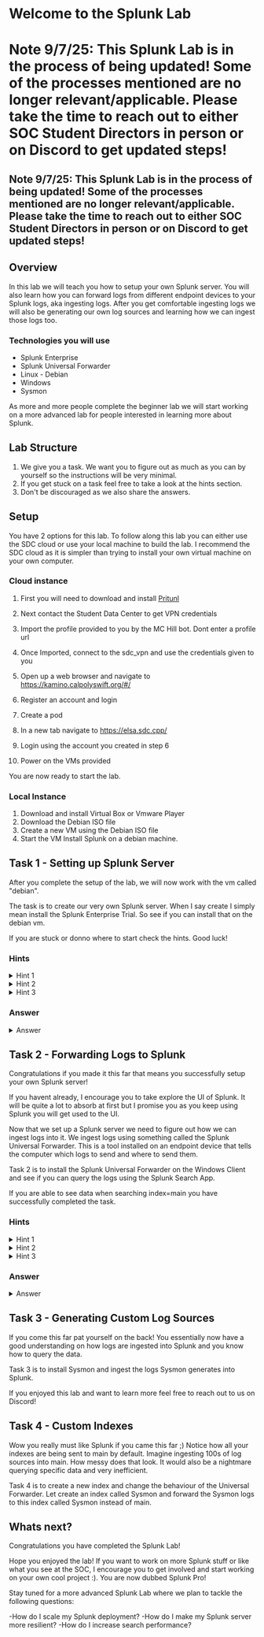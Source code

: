 # Welcome to the Splunk Lab

# Note 9/7/25: This Splunk Lab is in the process of being updated! Some of the processes mentioned are no longer relevant/applicable. Please take the time to reach out to either SOC Student Directors in person or on Discord to get updated steps!

## Note 9/7/25: This Splunk Lab is in the process of being updated! Some of the processes mentioned are no longer relevant/applicable. Please take the time to reach out to either SOC Student Directors in person or on Discord to get updated steps!


## Overview
In this lab we will teach you how to setup your own Splunk server. You will also learn how you can forward logs from different endpoint devices to your Splunk logs, aka ingesting logs. After you get comfortable ingesting logs we will also be generating our own log sources and learning how we can ingest those logs too. 

### Technologies you will use
- Splunk Enterprise
- Splunk Universal Forwarder
- Linux - Debian
- Windows
- Sysmon

As more and more people complete the beginner lab we will start working on a more advanced lab for people interested in learning more about Splunk.

## Lab Structure
1. We give you a task. We want you to figure out as much as you can by yourself so the instructions will be very minimal.
2. If you get stuck on a task feel free to take a look at the hints section.
3. Don't be discouraged as we also share the answers.

## Setup

You have 2 options for this lab. To follow along this lab you can either use the SDC cloud or use your local machine to build the lab. I recommend the SDC cloud as it is simpler than trying to install your own virtual machine on your own computer. 

### Cloud instance

1. First you will need to download and install [Pritunl](https://client.pritunl.com/#install)

2. Next contact the Student Data Center to get VPN credentials

3. Import the profile provided to you by the MC Hill bot. Dont enter a profile url

4. Once Imported, connect to the sdc_vpn and use the credentials given to you

5. Open up a web browser and navigate to https://kamino.calpolyswift.org/#/

6. Register an account and login

7. Create a pod 

8. In a new tab navigate to https://elsa.sdc.cpp/

9. Login using the account you created in step 6

10. Power on the VMs provided

You are now ready to start the lab.


### Local Instance

1. Download and install Virtual Box or Vmware Player
2. Download the Debian ISO file
3. Create a new VM using the Debian ISO file
4. Start the VM
Install Splunk on a debian machine.


## Task 1 - Setting up Splunk Server
After you complete the setup of the lab, we will now work with the vm called "debian". 

The task is to create our very own Splunk server. When I say create I simply mean install the Splunk Enterprise Trial. So see if you can install that on the debian vm.

If you are stuck or donno where to start check the hints. Good luck!

### Hints
<details close>
<summary>Hint 1</summary>
You can download the installer at https://www.splunk.com/
<br> You will need a Splunk account.
</details>

<details close>
<summary>Hint 2</summary>
We need a way to install the package we just downloaded. In debian we can use the dpkg command to install packages.
</details>

<details close>
<summary>Hint 3</summary>
Just because you installed it doesnt mean its running.
</details>

### Answer
<details close>
<summary>Answer</summary>
<details close>
<summary>You sure?</summary>
Download the Splunk Enterprise Trial with the command below
<br>  
<code>
wget -O splunk-9.2.1-78803f08aabb-linux-2.6-amd64.deb "https://download.splunk.com/products/splunk/releases/9.2.1/linux/splunk-9.2.1-78803f08aabb-linux-2.6-amd64.deb"
</code>
<br> 
Navigate to the folder you downloaded the file and run the command 
<code>
dpkg -i splunk-9.2.1-78803f08aabb-linux-2.6-amd64.deb
</code>
 
Navigate to the folder /opt/splunk/bin and run 
<code>
cd /opt/splunk/bin
./splunk start
</code>

Open up firefox and browse to localhost:8000
Login with the user account you created when installing Splunk
</details>
</details>



## Task 2 - Forwarding Logs to Splunk
Congratulations if you made it this far that means you successfully setup your own Splunk server!

If you havent already, I encourage you to take explore the UI of Splunk. It will be quite a lot to absorb at first but I promise you as you keep using Splunk you will get used to the UI. 

Now that we set up a Splunk server we need to figure out how we can ingest logs into it. We ingest logs using something called the Splunk Universal Forwarder. This is a tool installed on an endpoint device that tells the computer which logs to send and where to send them. 

Task 2 is to install the Splunk Universal Forwarder on the Windows Client and see if you can query the logs using the Splunk Search App.

If you are able to see data when searching index=main you have successfully completed the task.

### Hints
<details close>
<summary>Hint 1</summary>
You can also download the Splunk Universal Forwarder at https://www.splunk.com/
<br> You will need a Splunk account.
</details>

<details close>
<summary>Hint 2</summary>
Did you configure your Splunk server to listen?
Did you open up firewall ports?
</details>

<details close>
<summary>Hint 3</summary>
When you install the Splunk Universal Forwarder in the customize option make sure you are installing with the local account. Using a virtual account may not send logs due to permission issues.
</details>

### Answer
<details close>
<summary>Answer</summary>
<details close>
<summary>You sure?</summary>
Download the Splunk Universal Forwarder. You can either log into the Splunk website with your account and download the windows version. Or do the same with this command
<br>  
<code>
wget -O splunkforwarder-9.2.1-78803f08aabb-x64-release.msi "https://download.splunk.com/products/universalforwarder/releases/9.2.1/windows/splunkforwarder-9.2.1-78803f08aabb-x64-release.msi"
</code>
<br> 
Navigate to the folder you downloaded the file and run the msi file 
Agree to the license and install using custom options. Make sure to choose option local account. Select any logs you want to forward. Input the IP address of the Splunk server and use the default ports. 
  
Open up Windows Firewall and open up outbound ports for TCP AND UDP for 8089 and 9997.
  
On your Splunk Server login using the credentials you created and go to Settings->Forwarding and Receiving and nder the Receive Data section click on +Add New. Enter 9997 as listening port and save.
  
Go to your Splunk Search Head and search index=main.
You should see data in this index after a few minutes.
  
  </details>
</details>

## Task 3 - Generating Custom Log Sources
If you come this far pat yourself on the back!
You essentially now have a good understanding on how logs are ingested into Splunk and you know how to query the data.


Task 3 is to install Sysmon and ingest the logs Sysmon generates into Splunk.

  
If you enjoyed this lab and want to learn more feel free to reach out to us on Discord!

## Task 4 - Custom Indexes
Wow you really must like Splunk if you came this far ;)
Notice how all your indexes are being sent to main by default. Imagine ingesting 100s of log sources into main. How messy does that look. It would also be a nightmare querying specific data and very inefficient. 

Task 4 is to create a new index and change the behaviour of the Universal Forwarder. 
Let create an index called Sysmon and forward the Sysmon logs to this index called Sysmon instead of main.



## Whats next?
Congratulations you have completed the Splunk Lab! 

Hope you enjoyed the lab! If you want to work on more Splunk stuff or like what you see at the SOC, I encourage you to get involved and start working on your own cool project :). You are now dubbed Splunk Pro!

Stay tuned for a more advanced Splunk Lab where we plan to tackle the following questions:

-How do I scale my Splunk deployment?
-How do I make my Splunk server more resilient?
-How do I increase search performance?
